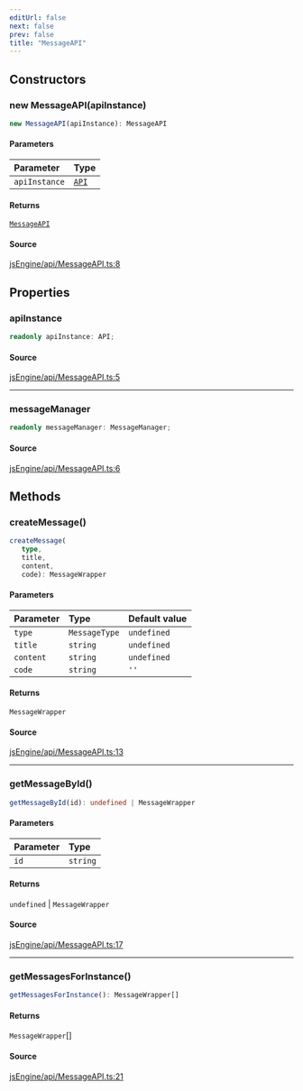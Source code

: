 ```yaml
---
editUrl: false
next: false
prev: false
title: "MessageAPI"
---
```


## Constructors

### new MessageAPI(apiInstance)

```ts
new MessageAPI(apiInstance): MessageAPI
```

#### Parameters

| Parameter | Type |
| :------ | :------ |
| `apiInstance` | [`API`](API.md) |

#### Returns

[`MessageAPI`](MessageAPI.md)

#### Source

[jsEngine/api/MessageAPI.ts:8](https://github.com/mProjectsCode/obsidian-js-engine-plugin/blob/ed3359bafa6ca5667a1f852b3d8e87476c86ce23/jsEngine/api/MessageAPI.ts#L8)

## Properties

### apiInstance

```ts
readonly apiInstance: API;
```

#### Source

[jsEngine/api/MessageAPI.ts:5](https://github.com/mProjectsCode/obsidian-js-engine-plugin/blob/ed3359bafa6ca5667a1f852b3d8e87476c86ce23/jsEngine/api/MessageAPI.ts#L5)

***

### messageManager

```ts
readonly messageManager: MessageManager;
```

#### Source

[jsEngine/api/MessageAPI.ts:6](https://github.com/mProjectsCode/obsidian-js-engine-plugin/blob/ed3359bafa6ca5667a1f852b3d8e87476c86ce23/jsEngine/api/MessageAPI.ts#L6)

## Methods

### createMessage()

```ts
createMessage(
   type, 
   title, 
   content, 
   code): MessageWrapper
```

#### Parameters

| Parameter | Type | Default value |
| :------ | :------ | :------ |
| `type` | `MessageType` | `undefined` |
| `title` | `string` | `undefined` |
| `content` | `string` | `undefined` |
| `code` | `string` | `''` |

#### Returns

`MessageWrapper`

#### Source

[jsEngine/api/MessageAPI.ts:13](https://github.com/mProjectsCode/obsidian-js-engine-plugin/blob/ed3359bafa6ca5667a1f852b3d8e87476c86ce23/jsEngine/api/MessageAPI.ts#L13)

***

### getMessageById()

```ts
getMessageById(id): undefined | MessageWrapper
```

#### Parameters

| Parameter | Type |
| :------ | :------ |
| `id` | `string` |

#### Returns

`undefined` \| `MessageWrapper`

#### Source

[jsEngine/api/MessageAPI.ts:17](https://github.com/mProjectsCode/obsidian-js-engine-plugin/blob/ed3359bafa6ca5667a1f852b3d8e87476c86ce23/jsEngine/api/MessageAPI.ts#L17)

***

### getMessagesForInstance()

```ts
getMessagesForInstance(): MessageWrapper[]
```

#### Returns

`MessageWrapper`[]

#### Source

[jsEngine/api/MessageAPI.ts:21](https://github.com/mProjectsCode/obsidian-js-engine-plugin/blob/ed3359bafa6ca5667a1f852b3d8e87476c86ce23/jsEngine/api/MessageAPI.ts#L21)

